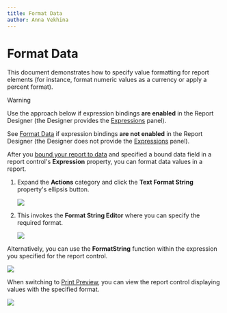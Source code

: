 ```yaml
---
title: Format Data
author: Anna Vekhina
---
```

# Format Data

This document demonstrates how to specify value formatting for report elements (for instance, format numeric values as a currency or apply a percent format).

> [!Warning]
> Use the approach below if expression bindings **are enabled** in the Report Designer (the Designer provides the [Expressions](../../report-designer-tools/ui-panels/expressions-panel.md) panel).
>
> See [Format Data](../shape-data-data-bindings/format-data.md) if expression bindings **are not enabled** in the Report Designer (the Designer does not provide the [Expressions](../../report-designer-tools/ui-panels/expressions-panel.md) panel).

After you [bound your report to data](../../bind-to-data.md) and specified a bound data field in a report control's **Expression** property, you can format data values in a report.

1. Expand the **Actions** category and click the **Text Format String** property's ellipsis button.
	
	![](../../../../images/eurd-web-label-format-string-property.png)

2. This invokes the **Format String Editor** where you can specify the required format.
	
	![](../../../../images/eurd-web-format-string-editor-currency.png)

Alternatively, you can use the **FormatString** function within the expression you specified for the report control.

![](../../../../images/eurd-web-expression-editor-formatstring-function.png)

When switching to [Print Preview](../../preview-print-and-export-reports.md), you can view the report control displaying values with the specified format.

![](../../../../images/eurd-web-format-data-result.png)
